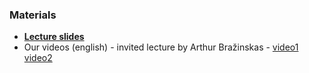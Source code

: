 
### Materials
* [__Lecture slides__](https://abrazinskas.s3-eu-west-1.amazonaws.com/downloads/slides/yandex-sda-lecture-2020.pdf) 
* Our videos (english) - invited lecture by Arthur Bražinskas - [video1](https://yadi.sk/i/lcZBCxBwncyvfA) [video2](https://yadi.sk/i/b-9xjxc9SZfXKg)

